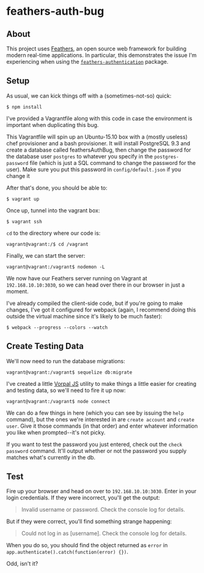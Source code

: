 # feathers-auth-bug

## About

This project uses [Feathers](http://feathersjs.com), an open source web framework for building modern real-time applications. In particular, this demonstrates the issue I'm experiencing when using the [`feathers-authentication`](https://github.com/feathersjs/feathers-authentication) package.


## Setup

As usual, we can kick things off with a (sometimes-not-so) quick:

```
$ npm install
```

I've provided a Vagrantfile along with this code in case the environment is important when duplicating this bug.

This Vagrantfile will spin up an Ubuntu-15.10 box with a (mostly useless) chef provisioner and a bash provisioner. It will install PostgreSQL 9.3 and create a database called feathersAuthBug, then change the password for the database user `postgres` to whatever you specify in the `postgres-password` file (which is just a SQL command to change the password for the user). Make sure you put this password in `config/default.json` if you change it

After that's done, you should be able to:

```
$ vagrant up
```

Once up, tunnel into the vagrant box:

```
$ vagrant ssh
```

`cd` to the directory where our code is:

```
vagrant@vagrant:/$ cd /vagrant
```

Finally, we can start the server:

```
vagrant@vagrant:/vagrant$ nodemon -L
```

We now have our Feathers server running on Vagrant at `192.168.10.10:3030`, so we can head over there in our browser in just a moment.

I've already compiled the client-side code, but if you're going to make changes, I've got it configured for webpack (again, I recommend doing this outside the virtual machine since it's likely to be much faster):

```
$ webpack --progress --colors --watch
```


## Create Testing Data

We'll now need to run the database migrations:

```
vagrant@vagrant:/vagrant$ sequelize db:migrate
```

I've created a little [Vorpal JS](http://vorpal.js.org/) utility to make things a little easier for creating and testing data, so we'll need to fire it up now:

```
vagrant@vagrant:/vagrant$ node connect
```

We can do a few things in here (which you can see by issuing the `help` command), but the ones we're interested in are `create account` and `create user`. Give it those commands (in that order) and enter whatever information you like when prompted--it's not picky.

If you want to test the password you just entered, check out the `check password` command. It'll output whether or not the password you supply matches what's currently in the db.


## Test

Fire up your browser and head on over to `192.168.10.10:3030`. Enter in your login credentials. If they were incorrect, you'll get the output:

> Invalid username or password. Check the console log for details.

But if they were correct, you'll find something strange happening:

> Could not log in as [username]. Check the console log for details.

When you do so, you should find the object returned as `error` in `app.authenticate().catch(function(error) {})`.

Odd, isn't it?
